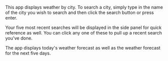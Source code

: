 This app displays weather by city.  To search a city, simply type in the name of the city you wish to search and then click the search button or press enter.



Your five most recent searches will be displayed in the side panel for quick reference as well.  You can click any one of these to pull up a recent search you've done.

The app displays today's weather forecast as well as the weather forecast for the next five days.
